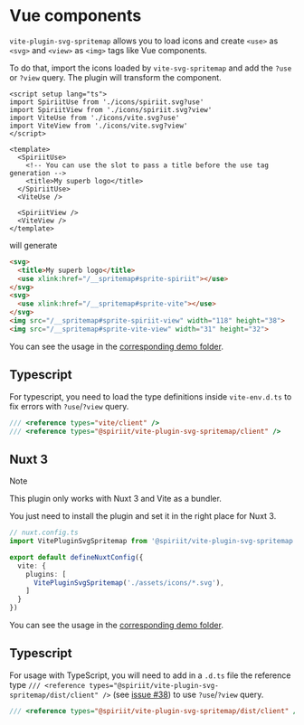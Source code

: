 # Vue components

`vite-plugin-svg-spritemap` allows you to load icons and create `<use>` as `<svg>` and `<view>` as `<img>` tags like Vue components.

To do that, import the icons loaded by `vite-svg-spritemap` and add the `?use` or `?view` query. The plugin will transform the component.

```vue
<script setup lang="ts">
import SpiriitUse from './icons/spiriit.svg?use'
import SpiriitView from './icons/spiriit.svg?view'
import ViteUse from './icons/vite.svg?use'
import ViteView from './icons/vite.svg?view'
</script>

<template>
  <SpiriitUse>
    <!-- You can use the slot to pass a title before the use tag generation -->
    <title>My superb logo</title>
  </SpiriitUse>
  <ViteUse />

  <SpiriitView />
  <ViteView />
</template>
```

will generate

```html
<svg>
  <title>My superb logo</title>
  <use xlink:href="/__spritemap#sprite-spiriit"></use>
</svg>
<svg>
  <use xlink:href="/__spritemap#sprite-vite"></use>
</svg>
<img src="/__spritemap#sprite-spiriit-view" width="118" height="38">
<img src="/__spritemap#sprite-vite-view" width="31" height="32">
```

You can see the usage in the [corresponding demo folder](https://github.com/SpiriitLabs/vite-plugin-svg-spritemap/tree/main/demo/vue/src/App.vue).

## Typescript

For typescript, you need to load the type definitions inside `vite-env.d.ts` to fix errors with `?use`/`?view` query.

```ts
/// <reference types="vite/client" />
/// <reference types="@spiriit/vite-plugin-svg-spritemap/client" />
```

## Nuxt 3

> [!NOTE]
> This plugin only works with Nuxt 3 and Vite as a bundler.

You just need to install the plugin and set it in the right place for Nuxt 3.

```ts
// nuxt.config.ts
import VitePluginSvgSpritemap from '@spiriit/vite-plugin-svg-spritemap'

export default defineNuxtConfig({
  vite: {
    plugins: [
      VitePluginSvgSpritemap('./assets/icons/*.svg'),
    ]
  }
})
```

You can see the usage in the [corresponding demo folder](https://github.com/SpiriitLabs/vite-plugin-svg-spritemap/tree/main/demo/nuxt/app.vue).

## Typescript

For usage with TypeScript, you will need to add in a `.d.ts` file the reference type `/// <reference types="@spiriit/vite-plugin-svg-spritemap/dist/client" />` (see [issue #38](https://github.com/SpiriitLabs/vite-plugin-svg-spritemap/issues/38)) to use `?use`/`?view` query.

```ts
/// <reference types="@spiriit/vite-plugin-svg-spritemap/dist/client" />
```
